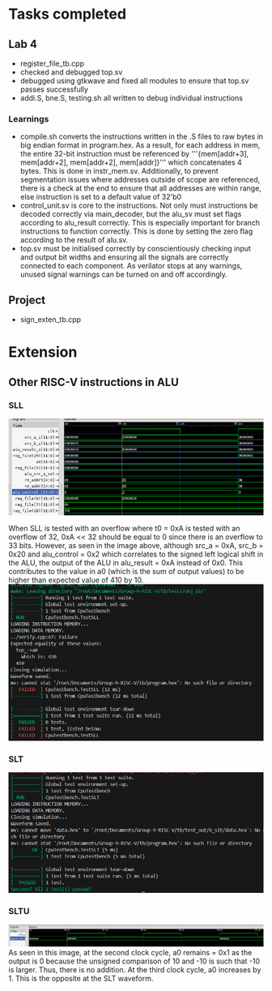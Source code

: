 # Tasks completed
## Lab 4
- register_file_tb.cpp
- checked and debugged top.sv
- debugged using gtkwave and fixed all modules to ensure that top.sv passes successfully
- addi.S, bne.S, testing.sh all written to debug individual instructions

### Learnings
- compile.sh converts the instructions written in the .S files to raw bytes in big endian format in program.hex. As a result, for each address in mem, the entire 32-bit instruction must be referenced by '''{mem[addr+3], mem[addr+2], mem[addr+2], mem[addr]}''' which concatenates 4 bytes. This is done in instr_mem.sv. Additionally, to prevent segmentation issues where addresses outside of scope are referenced, there is a check at the end to ensure that all addresses are within range, else instruction is set to a default value of 32'b0
- control_unit.sv is core to the instructions. Not only must instructions be decoded correctly via main_decoder, but the alu_sv must set flags according to alu_result correctly. This is especially important for branch instructions to function correctly. This is done by setting the zero flag according to the result of alu.sv.
- top.sv must be initialised correctly by conscientiously checking input and output bit widths and ensuring all the signals are correctly connected to each component. As verilator stops at any warnings, unused signal warnings can be turned on and off accordingly.

## Project
- sign_exten_tb.cpp

# Extension
## Other RISC-V instructions in ALU
### SLL
![Abnormality of SLL](/images/personal_statements_images/enxing_lao_images/SLL.png)

When SLL is tested with an overflow where t0 = 0xA is tested with an overflow of 32, 0xA << 32 should be equal to 0 since there is an overflow to 33 bits.
However, as seen in the image above, although src_a = 0xA, src_b = 0x20 and alu_control = 0x2 which correlates to the signed left logical shift in the ALU, the output of the ALU in alu_result = 0xA instead of 0x0. This contributes to the value in a0 (which is the sum of output values) to be higher than expected value of 410 by 10.
![output of SLL test](/images/personal_statements_images/enxing_lao_images/SLLtest.png)

### SLT
![output of SLT test](/images/personal_statements_images/enxing_lao_images/SLTtest.png)

### SLTU
![waveform of SLTU test](/images/personal_statements_images/enxing_lao_images/SLTUwaveform.png)
As seen in this image, at the second clock cycle, a0 remains = 0x1 as the output is 0 because the unsigned comparison of 10 and -10 is such that -10 is larger. Thus, there is no addition. At the third clock cycle, a0 increases by 1. This is the opposite at the SLT waveform.